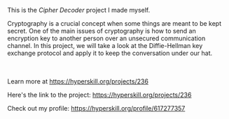 This is the *Cipher Decoder* project I made myself.


<p>Cryptography is a crucial concept when some things are meant to be kept secret. One of the main issues of cryptography is how to send an encryption key to another person over an unsecured communication channel. In this project, we will take a look at the Diffie-Hellman key exchange protocol and apply it to keep the conversation under our hat.</p><br/><br/>Learn more at <a href="https://hyperskill.org/projects/236?utm_source=ide&utm_medium=ide&utm_campaign=ide&utm_content=project-card">https://hyperskill.org/projects/236</a>

Here's the link to the project: https://hyperskill.org/projects/236

Check out my profile: https://hyperskill.org/profile/617277357